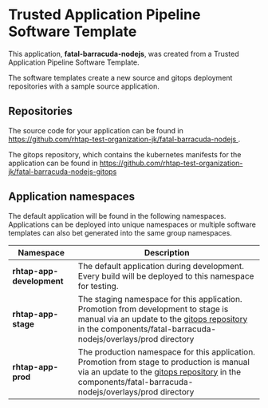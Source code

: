 # Trusted Application Pipeline Software Template

This application, **fatal-barracuda-nodejs**, was created from a Trusted Application Pipeline Software Template.

The software templates create a new source and gitops deployment repositories with a sample source application. 

## Repositories

The source code for your application can be found in [https://github.com/rhtap-test-organization-jk/fatal-barracuda-nodejs ](https://github.com/rhtap-test-organization-jk/fatal-barracuda-nodejs ).
 
The gitops repository, which contains the kubernetes manifests for the application can be found in 
[https://github.com/rhtap-test-organization-jk/fatal-barracuda-nodejs-gitops ](https://github.com/rhtap-test-organization-jk/fatal-barracuda-nodejs-gitops ) 

## Application namespaces 

The default application will be found in the following namespaces. Applications can be deployed into unique namespaces or multiple software templates can also bet generated into the same group namespaces.  

|  Namespace   |  Description   |  
| -------- | -------- |   
| **rhtap-app-development** | The default application during development. Every build will be deployed to this namespace for testing. | 
| **rhtap-app-stage** | The staging namespace for this application. Promotion from development to stage is manual via an update to the [gitops repository](https://github.com/rhtap-test-organization-jk/fatal-barracuda-nodejs-gitops ) in the components/fatal-barracuda-nodejs/overlays/prod directory |  
| **rhtap-app-prod** | The production namespace for this application. Promotion from stage to production is manual via an update to the [gitops repository](https://github.com/rhtap-test-organization-jk/fatal-barracuda-nodejs-gitops ) in the components/fatal-barracuda-nodejs/overlays/prod directory | 